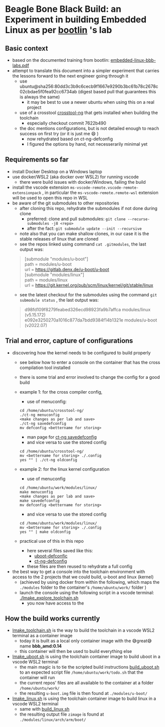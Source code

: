 # Beagle Bone Black Build: an Experiment in building Embedded Linux as per [bootlin](https://bootlin.com) 's lab

## Basic context

- based on the documented training from bootlin: [embedded-linux-bbb-labs.pdf](https://bootlin.com/doc/training/embedded-linux-bbb/embedded-linux-bbb-labs.pdf)
- attempt to translate this document into a simpler experiment that carries the lessons forward to the next engineer going through it
    - use ubuntu@sha256:80dd3c3b9c6cecb9f1667e9290b3bc61b78c2678c02cbdae5f0fea92cc6734ab  (digest based pull that guarantees this is always the same)
        - it may be best to use a newer ubuntu when using this on a real project
    - use of a crosstool [crosstool-ng](https://github.com/crosstool-ng/crosstool-ng) that gets installed when building the toolchain
        - especially checkout commit 7622b490
    - the doc mentions configurations, but is not detailed enough to reach success on first try (or it is just me :smile: )
        - now rehydrated based on ct-ng-defconfig
        - I figured the options by hand, not necesserarily minimal yet

## Requirements so far

- install Docker Desktop on a Windows laptop
- use docker/WSL2 (aka docker over WSL2) for running vscode
  - there were build issues with docker/Windows, failing the build
- install the vscode extension ```ms-vscode-remote.vscode-remote-extensionpack``` , in particular the ```ms-vscode-remote.remote-wsl``` extension will be used to open this repo in WSL
- be aware of the git submodules to other repositories
  - after cloning this repo, rehydrate the submodules if not done during clone
    - preferred: clone and pull submodules: ```git clone --recurse-submodules -j8 <repo>```
    - after the fact: ```git submodule update --init --recursive```
  - note also that you can make shallow clones, in our case it is the stable releases of linux that are cloned
  - see the repos linked using command ``` cat .gitmodules ```, the last output was:
  > [submodule "modules/u-boot"]  
        path = modules/u-boot  
        url = https://gitlab.denx.de/u-boot/u-boot  
[submodule "modules/linux"]  
        path = modules/linux  
        url = https://git.kernel.org/pub/scm/linux/kernel/git/stable/linux
  - see the latest checkout for the submodules using the command ```git submodule status``` , the last output was:
   > d98fd109f8279feabed326ecd98923fa9b7affca modules/linux (v5.15.172)  
 e092e3250270a1016c877da7bdd9384f14b1321e modules/u-boot (v2022.07)

## Trial and error, capture of configurations

- discovering how the kernel needs to be configured to build properly
  - see below how to enter a console on the container that has the cross compilation tool installed
  - there is some trial and error involved to change the config for a good build
  - example 1: for the cross compiler config,
    -  use of menuconfig:
    ```
    cd /home/ubuntu/crosstool-ng/
    ./ct-ng menuconfig
    <make changes as per lab and save>
    ./ct-ng savedefconfig
    mv defconfig <bettername for storing>

    ``` 
      - man page for [ct-ng savedefconfig](https://man.archlinux.org/man/ct-ng.1.en#savedefconfig)
    - and vice versa to use the stored config
    ```
    cd /home/ubuntu/crosstool-ng/
    mv <bettername for storing> ./.config
    yes "" | ./ct-ng oldconfig

    ``` 
  - example 2: for the linux kernel configuration
    -  use of menuconfig
    ```
    cd /home/ubuntu/work/modules/linux/
    make menuconfig
    <make changes as per lab and save>
    make savedefconfig
    mv defconfig <bettername for storing>
    ``` 
    - and vice versa to use the stored config
    ```
    cd /home/ubuntu/work/modules/linux/
    mv <bettername for storing> ./.config
    yes "" | make oldconfig

    ``` 
  
  - practical use of this in this repo
    - here several files saved like this:
      - [uboot-defconfic](./uboot-defconfig)
      - [ct-ng-defconfig](/ct-ng-defconfig)
    - these files are then reused to rehydrate a full config 
- the best way to get a console into the toolchain environment with access to the 2 projects that we could build, u-boot and linux (kernel)
  - (achieved by using docker from within the following, which maps the ```./modules``` folder to the container's ```/home/ubuntu/work/``` folder )
  - launch the console using the following script in a vscode terminal: [./lmake_explore_toolchain.sh](./lmake_explore_toolchain.sh) 
    - you now have access to the 

## How the build works currently

- [lmake_toolchain.sh](./lmake_toolchain.sh) is the way to build the toolchain in a vscode WSL2 terminal as a container image
  - today it is built as a local only container image with the :sweat_smile:great:sweat_smile: name **bbb_amd:0.14**
  - this container will then be used to build everything else 
- [lmake_uboot.sh](./lmake_uboot.sh) is using the toolchain container image to build uboot in a vscode WSL2 terminal
    - the main magic is to tie the scripted build instructions [build_uboot.sh](./build_uboot.sh) to an expected script file ```/home/ubuntu/work/todo.sh``` that the container will run
    - the current repos' files are all available to the container at a folder ```/home/ubuntu/work/``` 
    - the resulting ```u-boot.img``` file is then found at ```./modules/u-boot/```
- [lmake_linux.sh](./lmake_linux.sh) is using the toolchain container image to build linux in a vscode WSL2 terminal
    - same with [build_linux.sh](./build_linux.sh)
    - the resulting output file ```zimage```  is found at ```./modules/linux/arch/arm/boot/```
